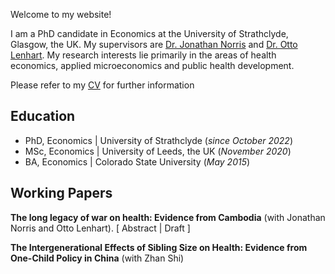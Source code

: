 Welcome to my website!

I am a PhD candidate in Economics at the University of Strathclyde, Glasgow, the UK. My supervisors are [Dr. Jonathan Norris](https://jonathan-norris.github.io/) and [Dr. Otto Lenhart](https://ottolenhart.com/). My research interests lie primarily in the areas of health economics, applied microeconomics and public health development. 

Please refer to my [CV](CV.pdf) for further information

## Education
- PhD, Economics | University of Strathclyde (_since October 2022_)
- MSc, Economics | University of Leeds, the UK (_November 2020_)	 			      
- BA, Economics | Colorado State University (_May 2015_)

## Working Papers
**The long legacy of war on health: Evidence from Cambodia** (with Jonathan Norris and Otto Lenhart).
[ Abstract | Draft ]

**The Intergenerational Effects of Sibling Size on Health: Evidence from One-Child Policy in China** (with Zhan Shi)
